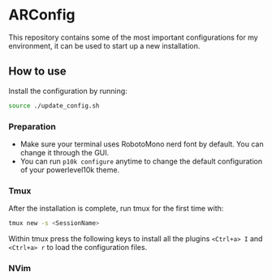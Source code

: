 # ARConfig

This repository contains some of the most important configurations for my environment, it can be used to start up a new installation.

## How to use

Install the configuration by running:
```bash
source ./update_config.sh
```

### Preparation
- Make sure your terminal uses RobotoMono nerd font by default. You can change it through the GUI.
- You can run `p10k configure` anytime to change the default configuration of your powerlevel10k theme.

### Tmux

After the installation is complete, run tmux for the first time with:
```bash
tmux new -s <SessionName>
```

Within tmux press the following keys to install all the plugins `<Ctrl+a> I` and
`<Ctrl+a> r` to load the configuration files.


### NVim
